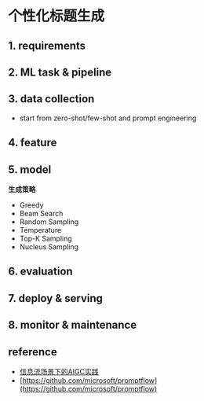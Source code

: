 # 个性化标题生成

## 1. requirements


## 2. ML task & pipeline


## 3. data collection
- start from zero-shot/few-shot and prompt engineering


## 4. feature


## 5. model

**生成策略**
- Greedy
- Beam Search
- Random Sampling
- Temperature
- Top-K Sampling
- Nucleus Sampling


## 6. evaluation


## 7. deploy & serving


## 8. monitor & maintenance


## reference
- [信息流场景下的AIGC实践](https://mp.weixin.qq.com/s/AOTP6oNXhtcCUhdtcEwMTg)
- [https://github.com/microsoft/promptflow](https://github.com/microsoft/promptflow)
